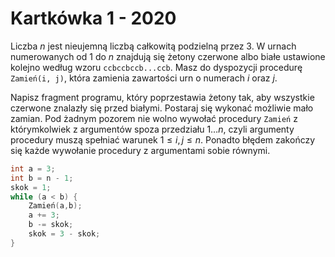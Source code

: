 # Kartkówka 1 - 2020

Liczba $n$ jest nieujemną liczbą całkowitą podzielną przez 3. W urnach numerowanych od 1 do $n$
znajdują się żetony czerwone albo białe ustawione kolejno według wzoru `ccbccbccb...ccb`. Masz do
dyspozycji procedurę `Zamień(i, j)`, która zamienia zawartości urn o numerach $i$ oraz $j$.

Napisz fragment programu, który poprzestawia żetony tak, aby wszystkie czerwone znalazły się przed
białymi. Postaraj się wykonać możliwie mało zamian. Pod żadnym pozorem nie wolno wywołać
procedury `Zamień` z którymkolwiek z argumentów spoza przedziału $1 \ldots n$, czyli argumenty
procedury muszą spełniać warunek $1 \leq i, j \leq n$. Ponadto błędem zakończy się każde wywołanie
procedury z argumentami sobie równymi.


```c
int a = 3;
int b = n - 1;
skok = 1;
while (a < b) {
    Zamień(a,b);
    a += 3;
    b -= skok;
    skok = 3 - skok;
}

```